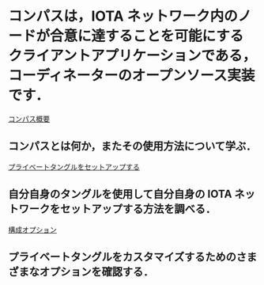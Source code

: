 # コンパスは，IOTA ネットワーク内のノードが合意に達することを可能にするクライアントアプリケーションである，コーディネーターのオープンソース実装です．

[コンパス概要](/0.1/introduction/overview.md)
## コンパスとは何か，またその使用方法について学ぶ．

[プライベートタングルをセットアップする](/0.1/how-to-guides/set-up-a-private-tangle.md)
## 自分自身のタングルを使用して自分自身の IOTA ネットワークをセットアップする方法を調べる．

[構成オプション](/0.1/how-to-guides/compass-configuration-options.md)
## プライベートタングルをカスタマイズするためのさまざまなオプションを確認する．
